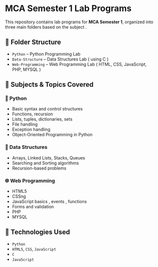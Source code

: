 # MCA Semester 1 Lab Programs

This repository contains lab programs for **MCA Semester 1**, organized into three main folders based on the subject .

## 📁 Folder Structure

- `Python` – Python Programming Lab
- `Data-Structure` – Data Structures Lab ( using C )
- `Web-Programming` – Web Programming Lab ( HTML, CSS, JavaScript, PHP, MYSQL )

## 📘 Subjects & Topics Covered

### 🐍 Python
- Basic syntax and control structures
- Functions, recursion
- Lists, tuples, dictionaries, sets
- File handling
- Exception handling
- Object-Oriented Programming in Python

### 🧮 Data Structures
- Arrays, Linked Lists, Stacks, Queues
- Searching and Sorting algorithms
- Recursion-based problems

### 🌐 Web Programming
- HTML5 
- CSSng
- JavaScript basics , events , functions
- Forms and validation
- PHP
- MYSQL

## 📌 Technologies Used

- `Python`
- `HTML5`, `CSS`, `JavaScript`
- `C`
- `JavaScript`

